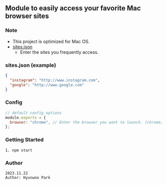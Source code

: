 ## Module to easily access your favorite Mac browser sites

### Note

- This project is optimized for Mac OS.
- [sites.json](sites.json)
  - Enter the sites you frequently access.

### sites.json (example)

```json
{
  "instagram": "http://www.instagram.com",
  "google": "http://www.google.com"
}
```

### Config

```javascript
// default config options
module.exports = {
  browser: "chrome", // Enter the browser you want to launch. (chrome, safari or firefox)
};
```

### Getting Started

```
1. npm start
```

### Author

```
2023.11.22
Author: Hyunwoo Park
```
